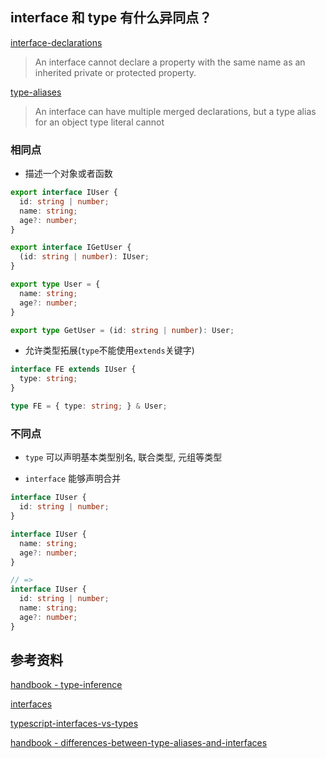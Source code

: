 ## interface 和 type 有什么异同点？

[interface-declarations](https://github.com/Microsoft/TypeScript/blob/master/doc/spec.md#71-interface-declarations)

> An interface cannot declare a property with the same name as an inherited private or protected property.

[type-aliases](https://github.com/Microsoft/TypeScript/blob/master/doc/spec.md#310-type-aliases)

> An interface can have multiple merged declarations, but a type alias for an object type literal cannot

### 相同点

- 描述一个对象或者函数

```typescript
export interface IUser {
  id: string | number;
  name: string;
  age?: number;
}

export interface IGetUser {
  (id: string | number): IUser;
}

export type User = {
  name: string;
  age?: number;
}

export type GetUser = (id: string | number): User;

```

- 允许类型拓展(`type`不能使用`extends`关键字)

```typescript
interface FE extends IUser {
  type: string;
}

type FE = { type: string; } & User;

```

### 不同点

- `type` 可以声明基本类型别名, 联合类型, 元组等类型

- `interface` 能够声明合并

```typescript
interface IUser {
  id: string | number;
}

interface IUser {
  name: string;
  age?: number;
}

// =>
interface IUser {
  id: string | number;
  name: string;
  age?: number;
}
```

## 参考资料

[handbook - type-inference](https://www.typescriptlang.org/docs/handbook/type-inference.html)

[interfaces](https://basarat.gitbook.io/typescript/type-system/interfaces)

[typescript-interfaces-vs-types](https://stackoverflow.com/questions/37233735/typescript-interfaces-vs-types)

[handbook - differences-between-type-aliases-and-interfaces](https://www.typescriptlang.org/docs/handbook/2/everyday-types.html#differences-between-type-aliases-and-interfaces)
